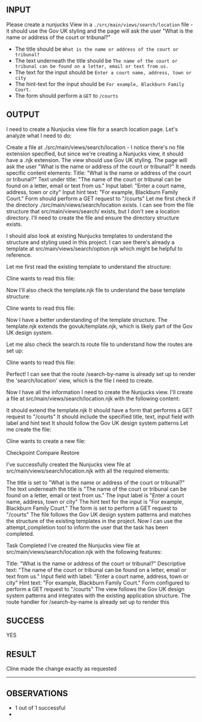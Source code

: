 ## INPUT
Please create a nunjucks View in a `./src/main/views/search/location` file - it should use the Gov UK styling and the page will ask the user "What is the name or address of the court or tribunal?"

* The title should be `What is the name or address of the court or tribunal?`
* The text underneath the title should be `The name of the court or tribunal can be found on a letter, email or text from us.`
* The text for the input should be `Enter a court name, address, town or city`
* The hint-text for the input should be `For example, Blackburn Family Court.`
* The form should perform a `GET` to `/courts`

## OUTPUT
I need to create a Nunjucks view file for a search location page. Let's analyze what I need to do:

Create a file at ./src/main/views/search/location - I notice there's no file extension specified, but since we're creating a Nunjucks view, it should have a .njk extension.
The view should use Gov UK styling.
The page will ask the user "What is the name or address of the court or tribunal?"
It needs specific content elements:
Title: "What is the name or address of the court or tribunal?"
Text under title: "The name of the court or tribunal can be found on a letter, email or text from us."
Input label: "Enter a court name, address, town or city"
Input hint text: "For example, Blackburn Family Court."
Form should perform a GET request to "/courts"
Let me first check if the directory ./src/main/views/search/location exists. I can see from the file structure that src/main/views/search/ exists, but I don't see a location directory. I'll need to create the file and ensure the directory structure exists.

I should also look at existing Nunjucks templates to understand the structure and styling used in this project. I can see there's already a template at src/main/views/search/option.njk which might be helpful to reference.

Let me first read the existing template to understand the structure:


Cline wants to read this file:


Now I'll also check the template.njk file to understand the base template structure:


Cline wants to read this file:


Now I have a better understanding of the template structure. The template.njk extends the govuk/template.njk, which is likely part of the Gov UK design system.

Let me also check the search.ts route file to understand how the routes are set up:


Cline wants to read this file:


Perfect! I can see that the route /search-by-name is already set up to render the 'search/location' view, which is the file I need to create.

Now I have all the information I need to create the Nunjucks view. I'll create a file at src/main/views/search/location.njk with the following content:

It should extend the template.njk
It should have a form that performs a GET request to "/courts"
It should include the specified title, text, input field with label and hint text
It should follow the Gov UK design system patterns
Let me create the file:


Cline wants to create a new file:

Checkpoint
Compare
Restore


I've successfully created the Nunjucks view file at src/main/views/search/location.njk with all the required elements:

The title is set to "What is the name or address of the court or tribunal?"
The text underneath the title is "The name of the court or tribunal can be found on a letter, email or text from us."
The input label is "Enter a court name, address, town or city"
The hint text for the input is "For example, Blackburn Family Court."
The form is set to perform a GET request to "/courts"
The file follows the Gov UK design system patterns and matches the structure of the existing templates in the project. Now I can use the attempt_completion tool to inform the user that the task has been completed.


Task Completed
I've created the Nunjucks view file at src/main/views/search/location.njk with the following features:

Title: "What is the name or address of the court or tribunal?"
Descriptive text: "The name of the court or tribunal can be found on a letter, email or text from us."
Input field with label: "Enter a court name, address, town or city"
Hint text: "For example, Blackburn Family Court."
Form configured to perform a GET request to "/courts"
The view follows the Gov UK design system patterns and integrates with the existing application structure. The route handler for /search-by-name is already set up to render this 

## SUCCESS
YES

## RESULT
Cline made the change exactly as requested

-----

## OBSERVATIONS
* 1 out of 1 successful
* 